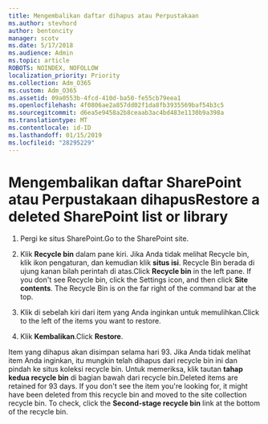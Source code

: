 ```yaml
---
title: Mengembalikan daftar dihapus atau Perpustakaan
ms.author: stevhord
author: bentoncity
manager: scotv
ms.date: 5/17/2018
ms.audience: Admin
ms.topic: article
ROBOTS: NOINDEX, NOFOLLOW
localization_priority: Priority
ms.collection: Adm_O365
ms.custom: Adm_O365
ms.assetid: 09a0553b-4fcd-410d-ba50-fe55cb79eea1
ms.openlocfilehash: 4f0806ae2a857dd02f1da8fb3935569baf54b3c5
ms.sourcegitcommit: d6ea5e9458a2b8ceaab3ac4bd483e1130b9a398a
ms.translationtype: MT
ms.contentlocale: id-ID
ms.lasthandoff: 01/15/2019
ms.locfileid: "28295229"
---
```

# <a name="restore-a-deleted-sharepoint-list-or-library"></a><span data-ttu-id="444e8-102">Mengembalikan daftar SharePoint atau Perpustakaan dihapus</span><span class="sxs-lookup"><span data-stu-id="444e8-102">Restore a deleted SharePoint list or library</span></span>

1. <span data-ttu-id="444e8-103">Pergi ke situs SharePoint.</span><span class="sxs-lookup"><span data-stu-id="444e8-103">Go to the SharePoint site.</span></span>
    
2. <span data-ttu-id="444e8-p101">Klik **Recycle bin** dalam pane kiri. Jika Anda tidak melihat Recycle bin, klik ikon pengaturan, dan kemudian klik **situs isi**. Recycle Bin berada di ujung kanan bilah perintah di atas.</span><span class="sxs-lookup"><span data-stu-id="444e8-p101">Click **Recycle bin** in the left pane. If you don't see Recycle bin, click the Settings icon, and then click **Site contents**. The Recycle Bin is on the far right of the command bar at the top.</span></span>
    
3. <span data-ttu-id="444e8-107">Klik di sebelah kiri dari item yang Anda inginkan untuk memulihkan.</span><span class="sxs-lookup"><span data-stu-id="444e8-107">Click to the left of the items you want to restore.</span></span>
    
4. <span data-ttu-id="444e8-108">Klik **Kembalikan**.</span><span class="sxs-lookup"><span data-stu-id="444e8-108">Click **Restore**.</span></span>
    
<span data-ttu-id="444e8-p102">Item yang dihapus akan disimpan selama hari 93. Jika Anda tidak melihat item Anda inginkan, itu mungkin telah dihapus dari recycle bin ini dan pindah ke situs koleksi recycle bin. Untuk memeriksa, klik tautan **tahap kedua recycle bin** di bagian bawah dari recycle bin.</span><span class="sxs-lookup"><span data-stu-id="444e8-p102">Deleted items are retained for 93 days. If you don't see the item you're looking for, it might have been deleted from this recycle bin and moved to the site collection recycle bin. To check, click the **Second-stage recycle bin** link at the bottom of the recycle bin.</span></span> 
  

